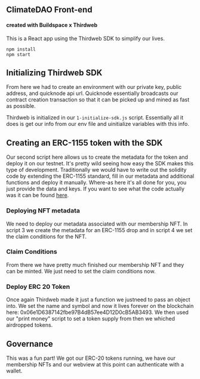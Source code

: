 ## ClimateDAO Front-end 
#### created with Buildspace x Thirdweb
This is a React app using the Thirdweb SDK to simplify our lives.

```
npm install
npm start
```
## Initializing Thirdweb SDK
From here we had to create an environment with our private key, public address, and quicknode api url. 
Quicknode essentially broadcasts our contract creation transaction so that it can be picked up and mined as fast as possible.

Thirdweb is initialized in our ```1-initialize-sdk.js``` script. Essentially all it does is get our info from our env file and uinitialize 
variables with this info.

## Creating an ERC-1155 token with the SDK
Our second script here allows us to create the metadata for the token and deploy it on our testnet. It's pretty wild
seeing how easy the SDK makes this type of development. Traditionally we would have to write out the solidity code by extending the ERC-1155 standard,
fill in our metadata and additional functions and deploy it manually. Where-as here it's all done for you, you just provide the data and keys.
If you want to see what the code actually was it can be found <a href="https://github.com/thirdweb-dev/contracts/blob/main/contracts/drop/DropERC1155.sol?utm_source=buildspace.so&utm_medium=buildspace_project">here</a>.

### Deploying NFT metadata
We need to deploy our metadata associated with our membership NFT. In script 3 we create the metadata for an ERC-1155 drop and in script 4
we set the claim conditions for the NFT.

### Claim Conditions
From there we have pretty much finished our membership NFT and they can be minted. We just need to set the claim conditions now. 

### Deploy ERC 20 Token
Once again Thirdweb made it just a function we justneed to pass an object into. We set the name and symbol and now it lives forever on the blockchain 
here: 0x06e1D6387142fbe97B4dB57ee4D12D0cB5AB3493. We then used our "print money" script to set a token supply from then we whiched airdropped tokens.

## Governance
This was a fun part! We got our ERC-20 tokens running, we have our membership NFTs and our webview at this point can authenticate with a wallet.